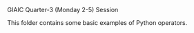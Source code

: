 GIAIC Quarter-3 (Monday 2-5) Session

This folder contains some basic examples of Python operators. 
